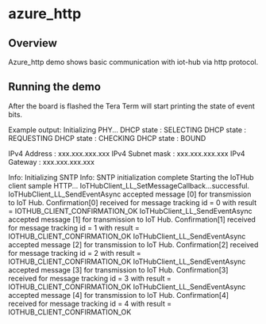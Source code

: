# azure_http

## Overview
Azure_http demo shows basic communication with iot-hub via http protocol.

## Running the demo
After the board is flashed the Tera Term will start printing the state of event bits.

Example output:
Initializing PHY...
 DHCP state       : SELECTING
 DHCP state       : REQUESTING
 DHCP state       : CHECKING
 DHCP state       : BOUND

 IPv4 Address     : xxx.xxx.xxx.xxx
 IPv4 Subnet mask : xxx.xxx.xxx.xxx
 IPv4 Gateway     : xxx.xxx.xxx.xxx

Info: Initializing SNTP
Info: SNTP initialization complete
Starting the IoTHub client sample HTTP...
IoTHubClient_LL_SetMessageCallback...successful.
IoTHubClient_LL_SendEventAsync accepted message [0] for transmission to IoT Hub.
Confirmation[0] received for message tracking id = 0 with result = IOTHUB_CLIENT_CONFIRMATION_OK
IoTHubClient_LL_SendEventAsync accepted message [1] for transmission to IoT Hub.
Confirmation[1] received for message tracking id = 1 with result = IOTHUB_CLIENT_CONFIRMATION_OK
IoTHubClient_LL_SendEventAsync accepted message [2] for transmission to IoT Hub.
Confirmation[2] received for message tracking id = 2 with result = IOTHUB_CLIENT_CONFIRMATION_OK
IoTHubClient_LL_SendEventAsync accepted message [3] for transmission to IoT Hub.
Confirmation[3] received for message tracking id = 3 with result = IOTHUB_CLIENT_CONFIRMATION_OK
IoTHubClient_LL_SendEventAsync accepted message [4] for transmission to IoT Hub.
Confirmation[4] received for message tracking id = 4 with result = IOTHUB_CLIENT_CONFIRMATION_OK

